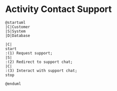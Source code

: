 # Activity Contact Support

```plantuml
@startuml
|C|Customer
|S|System
|D|Database

|C|
start
:(1) Request support;
|S|
:(2) Redirect to support chat;
|C|
:(3) Interact with support chat;
stop

@enduml
```

<!-- diagram id="activity-contact-support-contact-support" -->